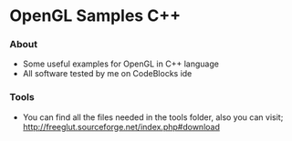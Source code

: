 # OpenGL Samples C++

### About

- Some useful examples for OpenGL in C++ language
- All software tested by me on CodeBlocks ide

### Tools
  
  - You can find all the files needed in the tools folder, also you can visit;
	http://freeglut.sourceforge.net/index.php#download 


